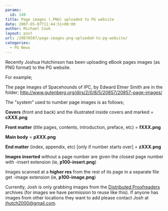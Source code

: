 ```yaml
---
params:
  id: 149
title: Page images (.PNG) uploaded to PG website
date: 2007-05-07T11:44:51+00:00
author: Michael Cook
layout: post
url: /20070507/page-images-png-uploaded-to-pg-website/
categories:
  - PG News
---
```

Recently Joshua Hutchinson has been uploading eBook pages images (as PNG format) to the PG website.

For example;

The page images of Spacehounds of IPC, by Edward Elmer Smith are in the folder;
<http://www.gutenberg.org/dirs/2/0/8/5/20857/20857-page-images/>

The "system" used to number page images is as follows;

**Covers** (front and back) and the illustrated inside covers and marked = **cXXX.png**

**Front matter** (title pages, contents, introduction, preface, etc) = **fXXX.png**

**Main body** = **pXXX.png**

**End matter** (index, appendix, etc) [only if number starts over] = **zXXX.png**

**Images inserted** without a page number are given the closest page number with -insert extension (ie, **p100-insert.png**)

Images scanned at a **higher res** from the rest of its page in a separate file get -image extension (ie, **p100-image.png**)

Currently, Josh is only grabbing images from the [Distributed Proofreaders](http://www.pgdp.net) archives (for images we have permission to reuse like this). If anyone has images from other locations they want to add please contact Josh at jhutch2000@gmail.com.
